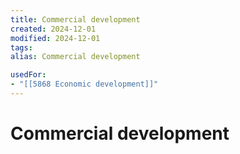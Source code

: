```yaml
---
title: Commercial development
created: 2024-12-01
modified: 2024-12-01
tags: 
alias: Commercial development

usedFor:
- "[[5868 Economic development]]"
---
```

# Commercial development

